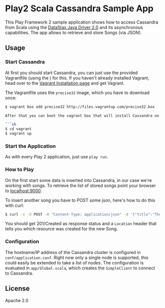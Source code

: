 # Play2 Scala Cassandra Sample App

This Play Framework 2 sample application shows how to access Cassandra from Scala using the
[DataStax Java Driver 2.0](http://www.datastax.com/documentation/developer/java-driver/2.0/index.html)
and its asynchronous capabilities. The app allows to retrieve and store Songs (via JSON).

## Usage

### Start Cassandra

At first you should start Cassandra, you can just use the provided Vagrantfile (using the ) for this.
If you haven't already installed Vagrant, head over to the [Vagrant Installation page](http://docs.vagrantup.com/v2/installation/index.html) and get Vagrant.

The Vagrantfile uses the `precise32` image, which you have to download once:

```sh
$ vagrant box add precise32 http://files.vagrantup.com/precise32.box

After that you can boot the vagrant box that will install Cassandra on its first start.

```sh
$ cd vagrant
$ vagrant up
```

### Start the Application

As with every Play 2 application, just use `play run`.

### How to Play

On the first start some data is inserted into Cassandra, in our case we're working with songs.
To retrieve the list of stored songs point your browser to [localhost:9000](http://localhost:9000).

To insert another song you have to POST some json, here's how to do this with curl:

```sh
$ curl -v -X POST -H "Content-Type: application/json" -d '{"title":"The Unforgiven","album":"Black Album","artist":"Metallica"}' http://localhost:9000
```

You should get 201/Created as response status and a `Location` header that tells you which resource was created for the new Song.

### Configuration

The hostname/IP address of the Cassandra cluster is configured in `conf/application.conf`. Right now only a single node is supported, this could easily be extended to take a list of nodes.
The configuration is evaluated in `app/Global.scala`, which creates the `SimpleClient` to connect to Cassandra.

## License

Apache 2.0